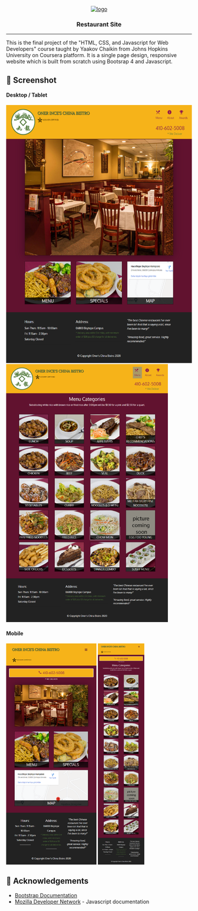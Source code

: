 <p align="center">
  <a href="" rel="noopener">
 <img width=200px height=200px src="https://i.pinimg.com/originals/4e/24/f5/4e24f523182e09376bfe8424d556610a.png" alt="logo"></a>
</p>

<h3 align="center">Restaurant Site</h3>

---

This is the final project of the "HTML, CSS, and Javascript for Web Developers" course taught by Yaakov Chaikin from Johns Hopkins University on Coursera platform. It is a single page design, responsive website which is built from scratch using Bootsrap 4 and Javascript. 

## 🎥 Screenshot <a name = "demo"></a>

<h4>Desktop / Tablet</h4>
<img height=700px src="images/desktop.png">
<img height=700px src="images/menu-desktop.png">
<h4>Mobile</h4>
<img height=600px src="images/mobile.png">
<img height=600px src="images/menu-mobile.png">

## 🎉 Acknowledgements <a name = "acknowledgement"></a>
* [Bootstrap Documentation](https://getbootstrap.com/)
* [Mozilla Developer Network](https://developer.mozilla.org/tr/) - Javascript documentation
